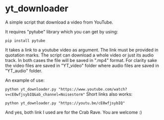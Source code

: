 # yt_downloader
 
 A simple script that download a video from YouTube.
 
 It requires "pytube" library which you can get by using:
 
 `pip install pytube`
 
 It takes a link to a youtube video as argument. The link must be provided in quotation marks.
 The script can download a whole video or just its audio track. In both cases the file will be saved in ".mp4" format.
 For clarity sake the video files are saved in "YT_video" folder where audio files are saved in "YT_audio" folder.
 
 An example of use:
 
 `python yt_downloader.py "https://www.youtube.com/watch?v=cE0wfjsybIQ&ab_channel=Noisestorm"`
 Short links also works:
 
 `python yt_downloader.py "https://youtu.be/cE0wfjsybIQ"`
 
 And yes, both link I used are for the Crab Rave. You are welcome :)
